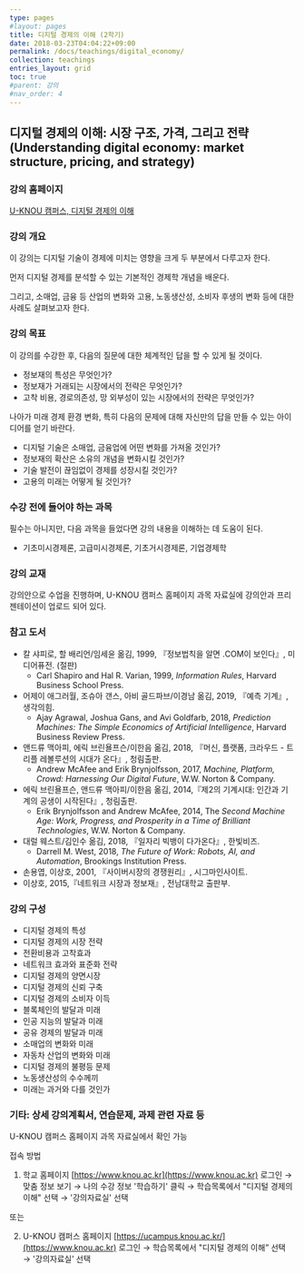 ```yaml
---
type: pages
#layout: pages
title: 디지털 경제의 이해 (2학기)
date: 2018-03-23T04:04:22+09:00
permalink: /docs/teachings/digital_economy/
collection: teachings
entries_layout: grid
toc: true
#parent: 강의
#nav_order: 4
---
```


## 디지털 경제의 이해: 시장 구조, 가격, 그리고 전략 (Understanding digital economy: market structure, pricing, and strategy)

### 강의 홈페이지
[U-KNOU 캠퍼스, 디지털 경제의 이해](https://ucampus.knou.ac.kr/ekp/user/course/initUCRCourse.sdo?sbjtId=KNOU0911001&cntsId=KNOU0911)

### 강의 개요
이 강의는 디지털 기술이 경제에 미치는 영향을 크게 두 부분에서 다루고자 한다. 

먼저 디지털 경제를 분석할 수 있는 기본적인 경제학 개념을 배운다.

그리고, 소매업, 금융 등 산업의 변화와 고용, 노동생산성, 소비자 후생의 변화 등에 대한 사례도 살펴보고자 한다.

### 강의 목표

이 강의를 수강한 후, 다음의 질문에 대한 체계적인 답을 할 수 있게 될 것이다.

- 정보재의 특성은 무엇인가?
- 정보재가 거래되는 시장에서의 전략은 무엇인가?
- 고착 비용, 경로의존성, 망 외부성이 있는 시장에서의 전략은 무엇인가?

나아가 미래 경제 환경 변화, 특히 다음의 문제에 대해 자신만의 답을 만들 수 있는 아이디어를 얻기 바란다.

- 디지털 기술은 소매업, 금융업에 어떤 변화를 가져올 것인가?
- 정보재의 확산은 소유의 개념을 변화시킬 것인가?
- 기술 발전이 끊임없이 경제를 성장시킬 것인가?
- 고용의 미래는 어떻게 될 것인가?

### 수강 전에 들어야 하는 과목

필수는 아니지만, 다음 과목을 들었다면 강의 내용을 이해하는 데 도움이 된다.

- 기초미시경제론, 고급미시경제론, 기초거시경제론, 기업경제학

### 강의 교재

강의안으로 수업을 진행하며, U-KNOU 캠퍼스 홈페이지 과목 자료실에 강의안과 프리젠테이션이 업로드 되어 있다.

### 참고 도서

- 칼 샤피로, 할 배리언/임세윤 옮김, 1999, 『정보법칙을 알면 .COM이 보인다』, 미디어퓨전. (절판) 
  * Carl Shapiro and Hal R. Varian, 1999,<em> Information Rules</em>, Harvard Business School Press.
- 어제이 애그러월, 조슈아 갠스, 아비 골드파브/이경남 옮김, 2019, 『예측 기계』, 생각의힘. 
  * Ajay Agrawal, Joshua Gans, and Avi Goldfarb, 2018, <em>Prediction Machines: The Simple Economics of Artificial Intelligence</em>, Harvard Business Review Press.
- 앤드류 맥아피, 에릭 브린욜프슨/이한음 옮김, 2018, 『머신, 플랫폼, 크라우드 - 트리플 레볼루션의 시대가 온다』, 청림출판.
  * Andrew McAfee and Erik Brynjolfsson, 2017, <em>Machine, Platform, Crowd: Harnessing Our Digital Future</em>, W.W. Norton &amp; Company.
- 에릭 브린욜프슨, 앤드류 맥아피/이한음 옮김, 2014,『제2의 기계시대: 인간과 기계의 공생이 시작된다』, 청림출판. 
  * Erik Brynjolfsson and Andrew McAfee, 2014, The <em>Second Machine Age: Work, Progress, and Prosperity in a Time of Brilliant Technologies</em>, W.W. Norton &amp; Company.
- 대럴 웨스트/김인수 옮김, 2018, 『일자리 빅뱅이 다가온다』, 한빛비즈.
  * Darrell M. West, 2018, <em>The Future of Work: Robots, AI, and Automation</em>, Brookings Institution Press.
- 손용엽, 이상호, 2001, 『사이버시장의 경쟁원리』, 시그마인사이트.
- 이상호, 2015,『네트워크 시장과 정보재』, 전남대학교 출판부.

### 강의 구성

- 디지털 경제의 특성
- 디지털 경제의 시장 전략
- 전환비용과 고착효과
- 네트워크 효과와 표준화 전략
- 디지털 경제의 양면시장
- 디지털 경제의 신뢰 구축
- 디지털 경제의 소비자 이득
- 블록체인의 발달과 미래
- 인공 지능의 발달과 미래
- 공유 경제의 발달과 미래
- 소매업의 변화와 미래
- 자동차 산업의 변화와 미래
- 디지털 경제의 불평등 문제
- 노동생산성의 수수께끼
- 미래는 과거와 다를 것인가

### 기타: 상세 강의계획서, 연습문제, 과제 관련 자료 등

U-KNOU 캠퍼스 홈페이지 과목 자료실에서 확인 가능

접속 방법

1. 학교 홈페이지 [https://www.knou.ac.kr](https://www.knou.ac.kr) 로그인 
→ 맞춤 정보 보기 
→ 나의 수강 정보 '학습하기' 클릭 
→ 학습목록에서 "디지털 경제의 이해" 선택 
→ '강의자료실' 선택 

또는

2. U-KNOU 캠퍼스 홈페이지 [https://ucampus.knou.ac.kr/](https://www.knou.ac.kr) 로그인 
→ 학습목록에서 "디지털 경제의 이해” 선택
→  '강의자료실’ 선택
